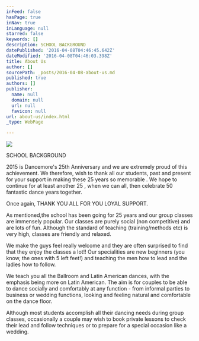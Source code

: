 ```yaml
---
inFeed: false
hasPage: true
inNav: true
inLanguage: null
starred: false
keywords: []
description: SCHOOL BACKGROUND
datePublished: '2016-04-08T04:46:45.642Z'
dateModified: '2016-04-08T04:46:03.398Z'
title: About Us
author: []
sourcePath: _posts/2016-04-08-about-us.md
published: true
authors: []
publisher:
  name: null
  domain: null
  url: null
  favicon: null
url: about-us/index.html
_type: WebPage

---
```

![](https://the-grid-user-content.s3-us-west-2.amazonaws.com/29275928-b74e-488b-9dd2-7e55736e8f46.jpg)

SCHOOL BACKGROUND

2015 is Dancemore's 25th Anniversary and we are extremely proud of this achievement. We therefore, wish to thank all our students, past and present for your support in making these 25 years so memorable . We hope to continue for at least another 25 , when we can all, then celebrate 50 fantastic dance years together.

Once again, THANK YOU ALL FOR YOU LOYAL SUPPORT.

As mentioned,the school has been going for 25 years and our group classes are immensely popular. Our classes are purely social (non competitive) and are lots of fun. Although the standard of teaching (training/methods etc) is very high, classes are friendly and relaxed.

We make the guys feel really welcome and they are often surprised to find that they enjoy the classes a lot!!
Our specialities are new beginners (you know, the ones with 5 left feet!) and teaching the men how to lead and the ladies how to follow.

We teach you all the Ballroom and Latin American dances, with the emphasis being more on Latin American. The aim is for couples to be able to dance socially and comfortably at any function - from informal parties to business or wedding functions, looking and feeling natural and comfortable on the dance floor.

Although most students accomplish all their dancing needs during group classes, occasionally a couple may wish to book private lessons to check their lead and follow techniques or to prepare for a special occasion like a wedding.